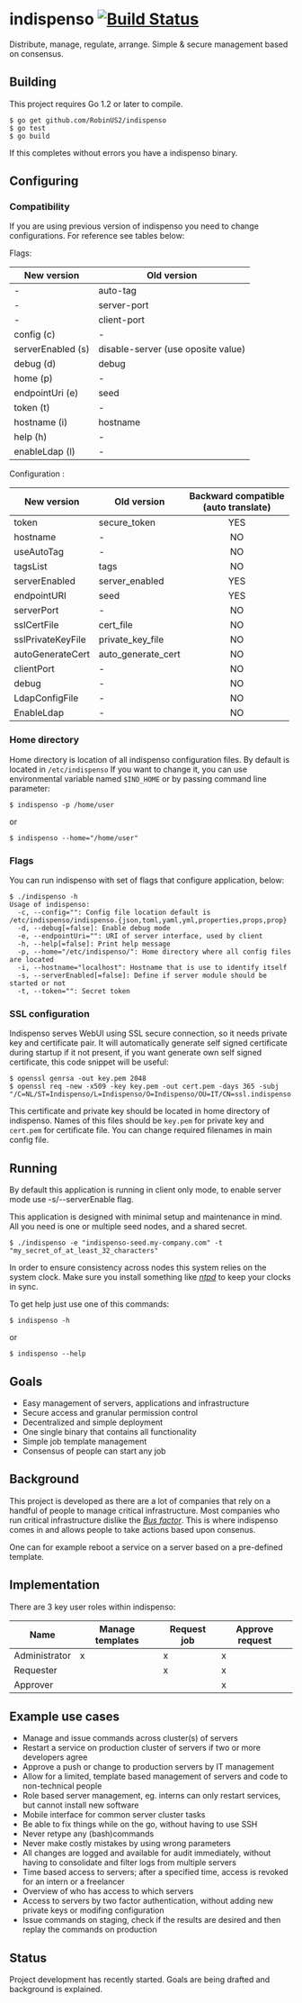 indispenso [![Build Status](https://travis-ci.org/RobinUS2/indispenso.svg?branch=master)](https://travis-ci.org/RobinUS2/indispenso)
========

Distribute, manage, regulate, arrange. Simple &amp; secure management based on consensus.

## Building
This project requires Go 1.2 or later to compile. 

	$ go get github.com/RobinUS2/indispenso
	$ go test
	$ go build

If this completes without errors you have a indispenso binary.

## Configuring

### Compatibility

If you are using previous version of indispenso you need to change configurations. For reference see tables below:

Flags:

 New version  | Old version
------------- | -------------
 - | auto-tag
 - | server-port
 - | client-port
config  (c) | -
serverEnabled (s)  | disable-server (use oposite value)
debug (d) | debug
home (p) | -
endpointUri (e) | seed
token (t) | -
hostname (i) | hostname
help (h) | -
enableLdap (l) | -

Configuration :

 New version  | Old version   | Backward compatible<br />(auto translate)
------------- | ------------- | :---------------------:
 token  | secure_token | YES
 hostname | - | NO
 useAutoTag | - | NO
 tagsList | tags | NO
 serverEnabled | server_enabled | YES
 endpointURI | seed | YES
 serverPort | - | NO
 sslCertFile | cert_file | NO
 sslPrivateKeyFile | private_key_file | NO
 autoGenerateCert | auto_generate_cert | NO
 clientPort | - | NO
 debug | - | NO
 LdapConfigFile | - | NO
 EnableLdap | - | NO


### Home directory

Home directory is location of all indispenso configuration files. By default is located in ```/etc/indispenso```
If you want to change it, you can use environmental variable named ```$IND_HOME``` or by passing command line parameter:
 
    $ indispenso -p /home/user
    
or
    
    $ indispenso --home="/home/user"


### Flags

You can run indispenso with set of flags that configure application, below:

    $ ./indispenso -h
    Usage of indispenso:
      -c, --config="": Config file location default is /etc/indispenso/indispenso.{json,toml,yaml,yml,properties,props,prop}
      -d, --debug[=false]: Enable debug mode
      -e, --endpointUri="": URI of server interface, used by client
      -h, --help[=false]: Print help message
      -p, --home="/etc/indispenso/": Home directory where all config files are located
      -i, --hostname="localhost": Hostname that is use to identify itself
      -s, --serverEnabled[=false]: Define if server module should be started or not
      -t, --token="": Secret token


### SSL configuration

Indispenso serves WebUI using SSL secure connection, so it needs private key and certificate pair. 
It will automatically generate self signed certificate during startup if it not present, 
if you want generate own self signed certificate, this code snippet will be useful:

    $ openssl genrsa -out key.pem 2048
    $ openssl req -new -x509 -key key.pem -out cert.pem -days 365 -subj "/C=NL/ST=Indispenso/L=Indispenso/O=Indispenso/OU=IT/CN=ssl.indispenso.org"

This certificate and private key should be located in home directory of indispenso. Names of this files should be ```key.pem``` 
for private key and ```cert.pem``` for certificate file. You can change required filenames in main config file.

## Running
By default this application is running in client only mode, to enable server mode use -s/--serverEnable flag.

This application is designed with minimal setup and maintenance in mind. All you need is one or multiple seed nodes, and a shared secret.

	$ ./indispenso -e "indispenso-seed.my-company.com" -t "my_secret_of_at_least_32_characters"

In order to ensure consistency across nodes this system relies on the system clock. Make sure you install something like [_ntpd_](http://en.wikipedia.org/wiki/Ntpd) to keep your clocks in sync.

To get help just use one of this commands:
    
    $ indispenso -h
    
or
    
    $ indispenso --help
    

## Goals
- Easy management of servers, applications and infrastructure
- Secure access and granular permission control
- Decentralized and simple deployment
- One single binary that contains all functionality
- Simple job template management
- Consensus of people can start any job

## Background
This project is developed as there are a lot of companies that rely on a handful of people to manage critical infrastructure.
Most companies who run critical infrastructure dislike the [_Bus factor_](http://en.wikipedia.org/wiki/Bus_factor).
This is where indispenso comes in and allows people to take actions based upon consenus. 

One can for example reboot a service on a server based on a pre-defined template.

## Implementation
There are 3 key user roles within indispenso:

| Name | Manage templates | Request job | Approve request |
|------|------------------|-------------|-----------------|
| Administrator | x | x | x |
| Requester |  | x | x |
| Approver |  |  | x |

## Example use cases
- Manage and issue commands across cluster(s) of servers
- Restart a service on production cluster of servers if two or more developers agree
- Approve a push or change to production servers by IT management
- Allow for a limited, template based management of servers and code to non-technical people
- Role based server management, eg. interns can only restart services, but cannot install new software
- Mobile interface for common server cluster tasks
- Be able to fix things while on the go, without having to use SSH
- Never retype any (bash)commands
- Never make costly mistakes by using wrong parameters
- All changes are logged and available for audit immediately, without having to consolidate and filter logs from multiple servers
- Time based access to servers; after a specified time, access is revoked for an intern or a freelancer
- Overview of who has access to which servers
- Access to servers by two factor authentication, without adding new private keys or modifing configuration
- Issue commands on staging, check if the results are desired and then replay the commands on production

## Status
Project development has recently started. Goals are being drafted and background is explained.

